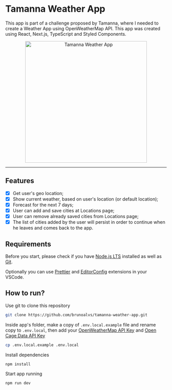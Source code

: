 # Tamanna Weather App

This app is part of a challenge proposed by Tamanna, where I needed to create a Weather App using OpenWeatherMap API. This app was created using React, Next.js, TypeScript and Styled Components.

<div align="center">
  <img alt="Tamanna Weather App" title="Tamanna Weather App" src="./.github/screen.gif" height="380" />
</div>

---

## Features

- [x] Get user's geo location;
- [x] Show current weather, based on user's location (or default location);
- [x] Forecast for the next 7 days;
- [x] User can add and save cities at Locations page;
- [x] User can remove already saved cities from Locations page;
- [x] The list of cities added by the user will persist in order to continue when he leaves and comes back to the app.

## Requirements

Before you start, please check if you have [Node.js LTS](https://nodejs.org/en) installed as well as [Git](https://git-scm.com).

Optionally you can use [Prettier](https://marketplace.visualstudio.com/items?itemName=esbenp.prettier-vscode) and [EditorConfig](https://marketplace.visualstudio.com/items?itemName=EditorConfig.EditorConfig) extensions in your VSCode.

## How to run?

Use git to clone this repository

```bash
git clone https://github.com/brunoalvs/tamanna-weather-app.git
```

Inside app's folder, make a copy of `.env.local.example` file and rename copy to `.env.local`, then add your [OpenWeatherMap API Key](https://openweathermap.org/appid) and [Open Cage Data API Key](https://opencagedata.com/api)

```bash
cp .env.local.example .env.local
```

Install dependencies

```bash
npm install
```

Start app running

```bash
npm run dev
```

